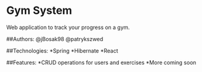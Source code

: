 # Gym System
Web application to track your progress on a gym. 

##Authors:
@jBosak98
@patrykszwed

##Technologies:
*Spring
*Hibernate
*React

##Features:
*CRUD operations for users and exercises
*More coming soon

